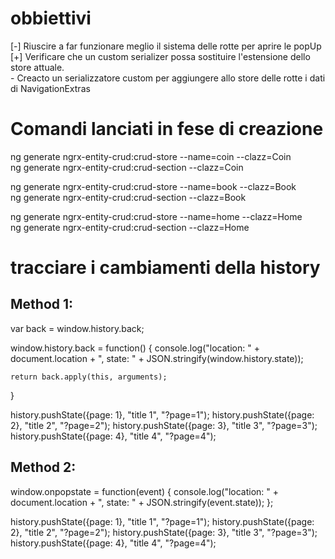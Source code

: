 # obbiettivi
[-] Riuscire a far funzionare meglio il sistema delle rotte per aprire le popUp  
[+] Verificare che un custom serializer possa sostituire l'estensione dello store attuale.  
    - Creacto un serializzatore custom per aggiungere allo store delle rotte i dati di NavigationExtras  
    

# Comandi lanciati in fese di creazione
ng generate ngrx-entity-crud:crud-store --name=coin --clazz=Coin  
ng generate ngrx-entity-crud:crud-section --clazz=Coin  

ng generate ngrx-entity-crud:crud-store --name=book --clazz=Book  
ng generate ngrx-entity-crud:crud-section --clazz=Book  

ng generate ngrx-entity-crud:crud-store --name=home --clazz=Home  
ng generate ngrx-entity-crud:crud-section --clazz=Home  

# tracciare i cambiamenti della history

## Method 1:
var back = window.history.back;

window.history.back = function() {
    console.log("location: " + document.location + ", state: " + 
        JSON.stringify(window.history.state));

    return back.apply(this, arguments);
}

history.pushState({page: 1}, "title 1", "?page=1");
history.pushState({page: 2}, "title 2", "?page=2");
history.pushState({page: 3}, "title 3", "?page=3");
history.pushState({page: 4}, "title 4", "?page=4");

## Method 2:
window.onpopstate = function(event) {
  console.log("location: " + document.location + ", state: " + 
      JSON.stringify(event.state));
};

history.pushState({page: 1}, "title 1", "?page=1");
history.pushState({page: 2}, "title 2", "?page=2");
history.pushState({page: 3}, "title 3", "?page=3");
history.pushState({page: 4}, "title 4", "?page=4");
